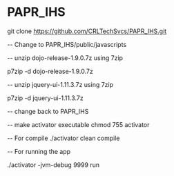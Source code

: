 # PAPR_IHS

git clone https://github.com/CRLTechSvcs/PAPR_IHS.git

-- Change to PAPR_IHS/public/javascripts

-- unzip dojo-release-1.9.0.7z using 7zip 

 p7zip -d dojo-release-1.9.0.7z

-- unzip jquery-ui-1.11.3.7z using 7zip

 p7zip -d jquery-ui-1.11.3.7z
 
-- change back to PAPR_IHS

-- make activator executable
chmod 755 activator

-- For compile 
./activator clean compile

-- For running the app

./activator -jvm-debug 9999 run

